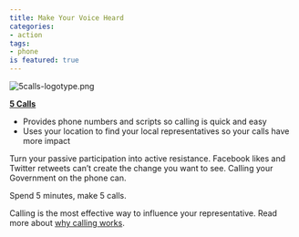 ```yaml
---
title: Make Your Voice Heard
categories:
- action
tags:
- phone
is featured: true
---
```


![5calls-logotype.png](/uploads/5calls-logotype.png)

[**5 Calls**](https://5calls.org/)
* Provides phone numbers and scripts so calling is quick and easy
* Uses your location to find your local representatives so your calls have more impact

Turn your passive participation into active resistance. Facebook likes and Twitter retweets can’t create the change you want to see. Calling your Government on the phone can.

Spend 5 minutes, make 5 calls.

Calling is the most effective way to influence your representative. Read more about [why calling works](https://5calls.org/about).